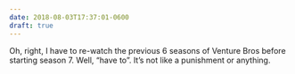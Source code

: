 ```yaml
---
date: 2018-08-03T17:37:01-0600
draft: true
---
```




Oh, right, I have to re-watch the previous 6 seasons of Venture Bros before starting season 7\. Well, “have to”. It’s not like a punishment or anything.



